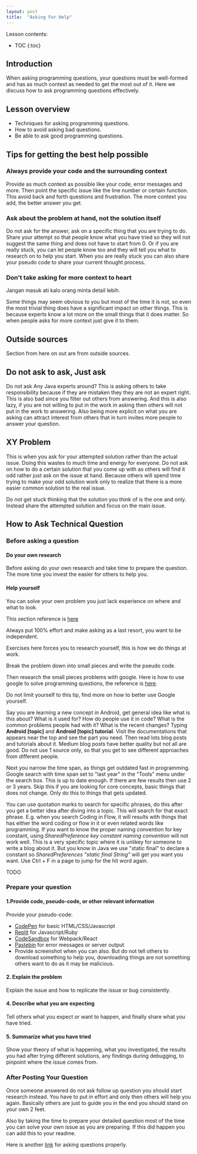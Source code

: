 ```yaml
---
layout: post
title:  "Asking For Help"
---
```


Lesson contents:

* TOC
{:toc}

## Introduction

When asking programming questions, your questions must be well-formed and has as much context as needed to get the most out of it. Here we discuss how to ask programming questions effectively.

## Lesson overview

- Techniques for asking programming questions.
- How to avoid asking bad questions.
- Be able to ask good programming questions.

## Tips for getting the best help possible

### Always provide your code and the surrounding context

Provide as much context as possible like your code, error messages and more. Then point the specific issue like the line number or certain function. This avoid back and forth questions and frustration. The more context you add, the better answer you get.

### Ask about the problem at hand, not the solution itself

Do not ask for the answer, ask on a specific thing that you are trying to do. Share your attempt so that people know what you have tried so they will not suggest the same thing and does not have to start from 0. Or if you are really stuck, you can let people know too and they will tell you what to research on to help you start. When you are really stuck you can also share your pseudo code to share your current thought process.

### Don't take asking for more context to heart

Jangan masuk ati kalo orang minta detail lebih.

Some things may seem obvious to you but most of the time it is not, so even the most trivial thing does have a significant impact on other things. This is because experts know a lot more on the small things that it does matter. So when people asks for more context just give it to them.

## Outside sources

Section from here on out are from outside sources.

## Do not ask to ask, Just ask

Do not ask Any Java experts around? This is asking others to take responsibility because if they are mistaken they they are not an expert right. This is also bad since you filter out others from answering. And this is also lazy, if you are not willing to put in the work in asking then others will not put in the work to answering. Also being more explicit on what you are asking can attract interest from others that in turn invites more people to answer your question.

## XY Problem

This is when you ask for your attempted solution rather than the actual issue. Doing this wastes to much time and energy for everyone. Do not ask on how to do a certain solution that you come up with as others will find it odd rather just ask on the issue at hand. Because others will spend time trying to make your odd solution work only to realize that there is a more easier common solution to the real issue.

Do not get stuck thinking that the solution you think of is the one and only. Instead share the attempted solution and focus on the main issue.

## How to Ask Technical Question

### Before asking a question

#### Do your own research

Before asking do your own research and take time to prepare the question. The more time you invest the easier for others to help you.

#### Help yourself

You can solve your own problem you just lack experience on where and what to look.

This section reference is [here](https://www.theodinproject.com/guides/community/before_asking)

Always put 100% effort and make asking as a last resort, you want to be independent.

Exercises here forces you to research yourself, this is how we do things at work.

Break the problem down into small pieces and write the pseudo code.

Then research the small pieces problems with google. Here is how to use google to solve programming questions, the reference is [here](https://old.codinginflow.com/google-programming-questions).

Do not limit yourself to this tip, find more on how to better use Google yourself.

Say you are learning a new concept in Android, get general idea like what is this about? What is it used for? How do people use it in code? What is the common problems people had with it? What is the recent changes? Typing **Android [topic]** and **Android [topic] tutorial**. Visit the documentations that appears near the top and see the part you need. Then read lots blog posts and tutorials about it. Medium blog posts have better quality but not all are good. Do not use 1 source only, so that you get to see different approaches from different people.

Next you narrow the time span, as things get outdated fast in programming. Google search with time span set to "last year" in the "Tools" menu under the search box. This is up to date enough. If there are few results then use 2 or 3 years. Skip this if you are looking for core concepts, basic things that does not change. Only do this to things that gets updated.

You can use quotation marks to search for specific phrases, do this after you get a better idea after diving into a topic. This will search for that exact phrase. E.g. when you search Coding in Flow, it will results with things that has either the word coding or flow in it or even related words like programming. If you want to know the proper naming convention for key constant, using *SharedPreference key constant naming convention* will not work well. This is a very specific topic where it is unlikey for someone to write a blog about it. But you know in Java we use "static final" to declare a constant so *SharedPreferences "static final String"* will get you want you want. Use Ctrl + F in a page to jump for the hit word again.

TODO

### Prepare your question

#### 1.Provide code, pseudo-code, or other relevant information

Provide your pseudo-code:
- [CodePen](https://codepen.io/) for basic HTML/CSS/Javascript
- [Replit](https://replit.com/) for Javascript/Ruby
- [CodeSandbox](https://codesandbox.io/) for Webpack/React
- [Pastebin](http://pastebin.com/) for error messages or server output
- Provide screenshot when you can also. But do not tell others to download something to help you, downloading things are not something others want to do as it may be malicious.

#### 2. Explain the problem

Explain the issue and how to replicate the issue or bug consistently.

#### 4. Describe what you are expecting

Tell others what you expect or want to happen, and finally share what you have tried.

#### 5. Summarize what you have tried

Show your theory of what is happening, what you investigated, the results you had after trying different solutions, any findings during debugging, to pinpoint where the issue comes from.

### After Posting Your Question

Once someone answered do not ask follow up question you should start research instead. You have to put in effort and only then others will help you again. Basically others are just to guide you in the end you should stand on your own 2 feet.

Also by taking the time to prepare your detailed question most of the time you can solve your own issue as you are preparing. If this did happen you can add this to your readme.

Here is another [link](https://stackoverflow.com/help/how-to-ask) for asking questions properly.
